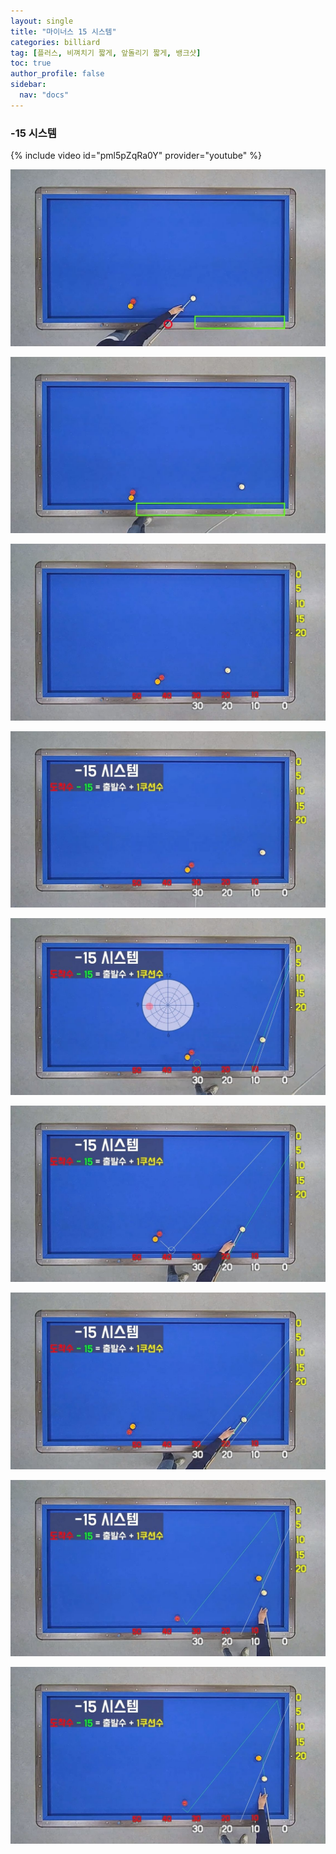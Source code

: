 ```yaml
---
layout: single
title: "마이너스 15 시스템"
categories: billiard
tag: [플러스, 비껴치기 짧게, 앞돌리기 짧게, 뱅크샷] 
toc: true
author_profile: false
sidebar:
  nav: "docs"
---
```


### -15 시스템

{% include video id="pml5pZqRa0Y" provider="youtube" %}

[![일출일목시스템 0](/images/-15%20%EC%8B%9C%EC%8A%A4%ED%85%9C_0.png)](/images/-15%20%EC%8B%9C%EC%8A%A4%ED%85%9C_0.png)

[![일출일목시스템 1](/images/-15%20%EC%8B%9C%EC%8A%A4%ED%85%9C_1.png)](/images/-15%20%EC%8B%9C%EC%8A%A4%ED%85%9C_1.png)

[![일출일목시스템 2](/images/-15%20%EC%8B%9C%EC%8A%A4%ED%85%9C_2.png)](/images/-15%20%EC%8B%9C%EC%8A%A4%ED%85%9C_2.png)

[![일출일목시스템 3](/images/-15%20%EC%8B%9C%EC%8A%A4%ED%85%9C_3.png)](/images/-15%20%EC%8B%9C%EC%8A%A4%ED%85%9C_3.png)

[![일출일목시스템 4](/images/-15%20%EC%8B%9C%EC%8A%A4%ED%85%9C_4.png)](/images/-15%20%EC%8B%9C%EC%8A%A4%ED%85%9C_4.png)

[![일출일목시스템 5](/images/-15%20%EC%8B%9C%EC%8A%A4%ED%85%9C_5.png)](/images/-15%20%EC%8B%9C%EC%8A%A4%ED%85%9C_5.png)

[![일출일목시스템 6](/images/-15%20%EC%8B%9C%EC%8A%A4%ED%85%9C_6.png)](/images/-15%20%EC%8B%9C%EC%8A%A4%ED%85%9C_6.png)

[![일출일목시스템 7](/images/-15%20%EC%8B%9C%EC%8A%A4%ED%85%9C_7.png)](/images/-15%20%EC%8B%9C%EC%8A%A4%ED%85%9C_7.png)

[![일출일목시스템 8](/images/-15%20%EC%8B%9C%EC%8A%A4%ED%85%9C_8.png)](/images/-15%20%EC%8B%9C%EC%8A%A4%ED%85%9C_8.png)
